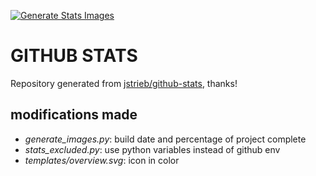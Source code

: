 [![Generate Stats Images](https://github.com/elydre/stats/actions/workflows/main.yml/badge.svg)](https://github.com/elydre/stats/actions/workflows/main.yml)

# GITHUB STATS

Repository generated from [jstrieb/github-stats](https://github.com/jstrieb/github-stats), thanks!

## modifications made

- *generate_images.py*: build date and percentage of project complete
- *stats_excluded.py*: use python variables instead of github env
- *templates/overview.svg*: icon in color
